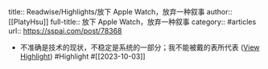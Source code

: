 title:: Readwise/Highlights/放下 Apple Watch，放弃一种叙事
author:: [[PlatyHsu]]
full-title:: 放下 Apple Watch，放弃一种叙事
category:: #articles
url:: https://sspai.com/post/78368
- 不准确是技术的现状，不稳定是系统的一部分；我不能被戴的表所代表 ([View Highlight](https://read.readwise.io/read/01hbtx029kvr0g3y3hkc9vz280)) #Highlight #[[2023-10-03]]